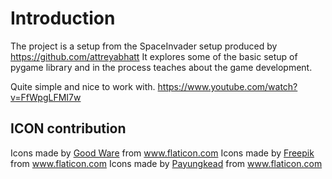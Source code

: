 # Introduction
The project is a setup from the SpaceInvader setup produced by https://github.com/attreyabhatt 
It explores some of the basic setup of pygame library and in the process teaches about the game development.

Quite simple and nice to work with.
https://www.youtube.com/watch?v=FfWpgLFMI7w


## ICON contribution
Icons made by <a href="https://www.flaticon.com/authors/good-ware" title="Good Ware">Good Ware</a> from <a href="https://www.flaticon.com/" title="Flaticon"> www.flaticon.com</a>
Icons made by <a href="https://www.flaticon.com/authors/freepik" title="Freepik">Freepik</a> from <a href="https://www.flaticon.com/" title="Flaticon"> www.flaticon.com</a>
Icons made by <a href="https://www.flaticon.com/free-icon/space-invaders_2135195?term=space%20invaders&page=1&position=10" title="Payungkead">Payungkead</a> from <a href="https://www.flaticon.com/" title="Flaticon"> www.flaticon.com</a>